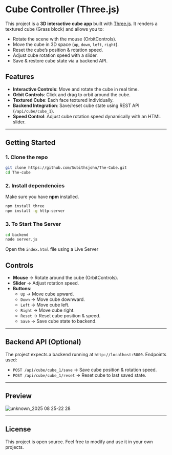 # Cube Controller (Three.js)
This project is a **3D interactive cube app** built with [Three.js](https://threejs.org/).
It renders a textured cube (Grass block) and allows you to:
* Rotate the scene with the mouse (OrbitControls).
* Move the cube in 3D space (`up`, `down`, `left`, `right`).
* Reset the cube’s position & rotation speed.
* Adjust cube rotation speed with a slider.
* Save & restore cube state via a backend API.

## Features
*  **Interactive Controls**: Move and rotate the cube in real time.
*  **Orbit Controls**: Click and drag to orbit around the cube.
*  **Textured Cube**: Each face textured individually.
*  **Backend Integration**: Save/reset cube state using REST API (`/api/cube/cube_1`).
*  **Speed Control**: Adjust cube rotation speed dynamically with an HTML slider.

---
##  Getting Started

### 1. Clone the repo
```bash
git clone https://github.com/Subithsjohn/The-Cube.git
cd The-cube
```
### 2. Install dependencies

Make sure you have **npm** installed.
```bash
npm install three
npm install -g http-server
```
### 3. To Start The Server
```bash
cd backend
node server.js
```
Open the ```index.html``` file using a Live Server

##  Controls
* **Mouse** → Rotate around the cube (OrbitControls).
* **Slider** → Adjust rotation speed.
* **Buttons**:
  *  `Up` → Move cube upward.
  *  `Down` → Move cube downward.
  *  `Left` → Move cube left.
  * `Right` → Move cube right.
  *  `Reset` → Reset cube position & speed.
  *  `Save` → Save cube state to backend.
---

##  Backend API (Optional)

The project expects a backend running at `http://localhost:5000`.
Endpoints used:
* `POST /api/cube/cube_1/save` → Save cube position & rotation speed.
* `POST /api/cube/cube_1/reset` → Reset cube to last saved state.

---
##  Preview

![unknown_2025 08 25-22 28](https://github.com/user-attachments/assets/b254d242-cbc7-4988-bc74-7bbbfb110c25)

---

##  License

This project is open source. Feel free to modify and use it in your own projects.
